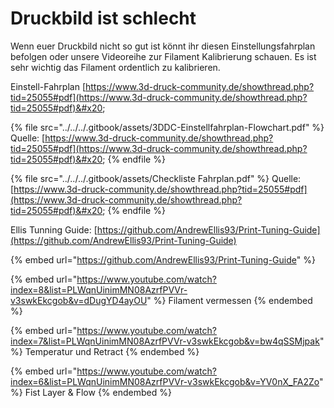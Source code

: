 # Druckbild ist schlecht

Wenn euer Druckbild nicht so gut ist könnt ihr diesen Einstellungsfahrplan befolgen oder unsere Videoreihe zur Filament Kalibrierung schauen. Es ist sehr wichtig das Filament ordentlich zu kalibrieren.

Einstell-Fahrplan [https://www.3d-druck-community.de/showthread.php?tid=25055#pdf](https://www.3d-druck-community.de/showthread.php?tid=25055#pdf)&#x20;

{% file src="../../../.gitbook/assets/3DDC-Einstellfahrplan-Flowchart.pdf" %}
Quelle: [https://www.3d-druck-community.de/showthread.php?tid=25055#pdf](https://www.3d-druck-community.de/showthread.php?tid=25055#pdf)&#x20;
{% endfile %}

{% file src="../../../.gitbook/assets/Checkliste Fahrplan.pdf" %}
Quelle: [https://www.3d-druck-community.de/showthread.php?tid=25055#pdf](https://www.3d-druck-community.de/showthread.php?tid=25055#pdf)&#x20;
{% endfile %}

Ellis Tunning Guide: [https://github.com/AndrewEllis93/Print-Tuning-Guide](https://github.com/AndrewEllis93/Print-Tuning-Guide)

{% embed url="https://github.com/AndrewEllis93/Print-Tuning-Guide" %}

{% embed url="https://www.youtube.com/watch?index=8&list=PLWqnUinimMN08AzrfPVVr-v3swkEkcgob&v=dDugYD4ayOU" %}
Filament vermessen
{% endembed %}

{% embed url="https://www.youtube.com/watch?index=7&list=PLWqnUinimMN08AzrfPVVr-v3swkEkcgob&v=bw4qSSMjpak" %}
Temperatur und Retract
{% endembed %}

{% embed url="https://www.youtube.com/watch?index=6&list=PLWqnUinimMN08AzrfPVVr-v3swkEkcgob&v=YV0nX_FA2Zo" %}
Fist Layer & Flow
{% endembed %}
